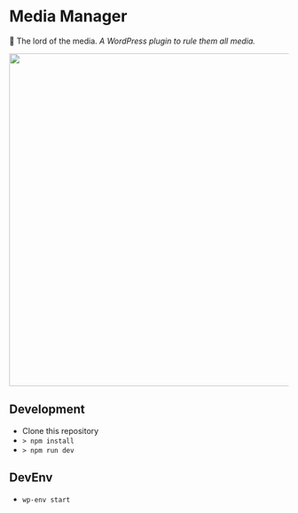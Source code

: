 # Media Manager

💍 The lord of the media. _A WordPress plugin to rule them all media._

<img src="../assets/media-manager-editor-canvas-01.png?raw=true" width="600px" />

## Development

* Clone this repository
* `> npm install`
* `> npm run dev`

## DevEnv

* `wp-env start`
